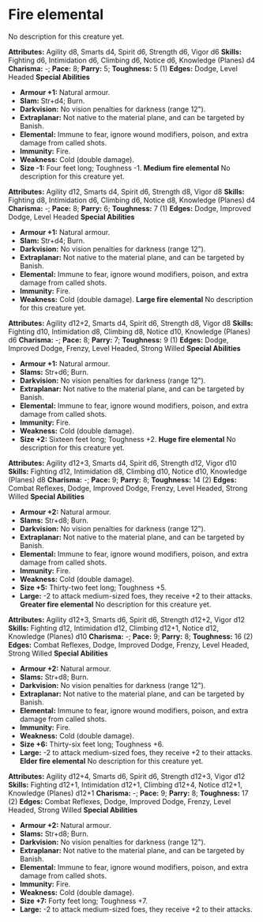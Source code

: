 # Fire elemental

No description for this creature yet.

**Attributes:** Agility d8, Smarts d4, Spirit d6, Strength d6, Vigor d6
**Skills:** Fighting d6, Intimidation d6, Climbing d6, Notice d6,
Knowledge (Planes) d4
**Charisma:** -; **Pace:** 8; **Parry:** 5; **Toughness:** 5 (1)
**Edges:** Dodge, Level Headed
**Special Abilities**

- **Armour +1:** Natural armour.
- **Slam:** Str+d4; Burn.
- **Darkvision:** No vision penalties for darkness (range 12").
- **Extraplanar:** Not native to the material plane, and can be targeted
by Banish.
- **Elemental:** Immune to fear, ignore wound modifiers, poison, and
extra damage from called shots.
- **Immunity:** Fire.
- **Weakness:** Cold (double damage).
- **Size -1:** Four feet long; Toughness -1.
**Medium fire elemental**
No description for this creature yet.

**Attributes:** Agility d12, Smarts d4, Spirit d6, Strength d8, Vigor
d8
**Skills:** Fighting d8, Intimidation d6, Climbing d6, Notice d8,
Knowledge (Planes) d4
**Charisma:** -; **Pace:** 8; **Parry:** 6; **Toughness:** 7 (1)
**Edges:** Dodge, Improved Dodge, Level Headed
**Special Abilities**

- **Armour +1:** Natural armour.
- **Slam:** Str+d4; Burn.
- **Darkvision:** No vision penalties for darkness (range 12").
- **Extraplanar:** Not native to the material plane, and can be targeted
by Banish.
- **Elemental:** Immune to fear, ignore wound modifiers, poison, and
extra damage from called shots.
- **Immunity:** Fire.
- **Weakness:** Cold (double damage).
**Large fire elemental**
No description for this creature yet.

**Attributes:** Agility d12+2, Smarts d4, Spirit d6, Strength d8, Vigor
d8
**Skills:** Fighting d10, Intimidation d8, Climbing d8, Notice d10,
Knowledge (Planes) d6
**Charisma:** -; **Pace:** 8; **Parry:** 7; **Toughness:** 9 (1)
**Edges:** Dodge, Improved Dodge, Frenzy, Level Headed, Strong Willed
**Special Abilities**

- **Armour +1:** Natural armour.
- **Slams:** Str+d6; Burn.
- **Darkvision:** No vision penalties for darkness (range 12").
- **Extraplanar:** Not native to the material plane, and can be targeted
by Banish.
- **Elemental:** Immune to fear, ignore wound modifiers, poison, and
extra damage from called shots.
- **Immunity:** Fire.
- **Weakness:** Cold (double damage).
- **Size +2:** Sixteen feet long; Toughness +2.
**Huge fire elemental**
No description for this creature yet.

**Attributes:** Agility d12+3, Smarts d4, Spirit d6, Strength d12, Vigor
d10
**Skills:** Fighting d12, Intimidation d8, Climbing d10, Notice d10,
Knowledge (Planes) d8
**Charisma:** -; **Pace:** 9; **Parry:** 8; **Toughness:** 14 (2)
**Edges:** Combat Reflexes, Dodge, Improved Dodge, Frenzy, Level Headed,
Strong Willed
**Special Abilities**

- **Armour +2:** Natural armour.
- **Slams:** Str+d8; Burn.
- **Darkvision:** No vision penalties for darkness (range 12").
- **Extraplanar:** Not native to the material plane, and can be targeted
by Banish.
- **Elemental:** Immune to fear, ignore wound modifiers, poison, and
extra damage from called shots.
- **Immunity:** Fire.
- **Weakness:** Cold (double damage).
- **Size +5:** Thirty-two feet long; Toughness +5.
- **Large:** -2 to attack medium-sized foes, they receive +2 to their
attacks.
**Greater fire elemental**
No description for this creature yet.

**Attributes:** Agility d12+3, Smarts d6, Spirit d6, Strength d12+2,
Vigor d12
**Skills:** Fighting d12, Intimidation d12, Climbing d12+1, Notice d12,
Knowledge (Planes) d10
**Charisma:** -; **Pace:** 9; **Parry:** 8; **Toughness:** 16 (2)
**Edges:** Combat Reflexes, Dodge, Improved Dodge, Frenzy, Level Headed,
Strong Willed
**Special Abilities**

- **Armour +2:** Natural armour.
- **Slams:** Str+d8; Burn.
- **Darkvision:** No vision penalties for darkness (range 12").
- **Extraplanar:** Not native to the material plane, and can be targeted
by Banish.
- **Elemental:** Immune to fear, ignore wound modifiers, poison, and
extra damage from called shots.
- **Immunity:** Fire.
- **Weakness:** Cold (double damage).
- **Size +6:** Thirty-six feet long; Toughness +6.
- **Large:** -2 to attack medium-sized foes, they receive +2 to their
attacks.
**Elder fire elemental**
No description for this creature yet.

**Attributes:** Agility d12+4, Smarts d6, Spirit d6, Strength d12+3,
Vigor d12
**Skills:** Fighting d12+1, Intimidation d12+1, Climbing d12+4, Notice
d12+1, Knowledge (Planes) d12+1
**Charisma:** -; **Pace:** 9; **Parry:** 8; **Toughness:** 17 (2)
**Edges:** Combat Reflexes, Dodge, Improved Dodge, Frenzy, Level Headed,
Strong Willed
**Special Abilities**

- **Armour +2:** Natural armour.
- **Slams:** Str+d8; Burn.
- **Darkvision:** No vision penalties for darkness (range 12").
- **Extraplanar:** Not native to the material plane, and can be targeted
by Banish.
- **Elemental:** Immune to fear, ignore wound modifiers, poison, and
extra damage from called shots.
- **Immunity:** Fire.
- **Weakness:** Cold (double damage).
- **Size +7:** Forty feet long; Toughness +7.
- **Large:** -2 to attack medium-sized foes, they receive +2 to their
attacks.
